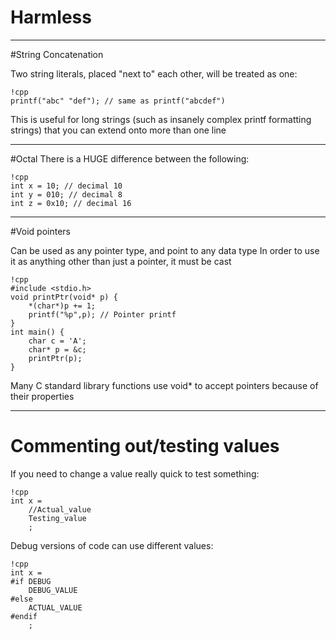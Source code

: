 # Harmless
---
#String Concatenation

Two string literals, placed "next to" each other, will be treated as one:

    !cpp
    printf("abc" "def"); // same as printf("abcdef")

This is useful for long strings (such as insanely complex printf formatting strings) that you can extend onto more than one line

---
#Octal
There is a HUGE difference between the following:

    !cpp
    int x = 10; // decimal 10
    int y = 010; // decimal 8
    int z = 0x10; // decimal 16

---
#Void pointers

Can be used as any pointer type, and point to any data type
In order to use it as anything other than just a pointer, it must be cast

    !cpp
    #include <stdio.h>
    void printPtr(void* p) {
        *(char*)p += 1;
        printf("%p",p); // Pointer printf
    }
    int main() {
        char c = 'A';
        char* p = &c;
        printPtr(p);
    }

Many C standard library functions use void* to accept pointers because of their properties

---
# Commenting out/testing values
If you need to change a value really quick to test something:

    !cpp
    int x =
	    //Actual_value
	    Testing_value
	    ;

Debug versions of code can use different values:

    !cpp
    int x =
    #if DEBUG
	    DEBUG_VALUE
    #else
	    ACTUAL_VALUE
    #endif
	    ;

